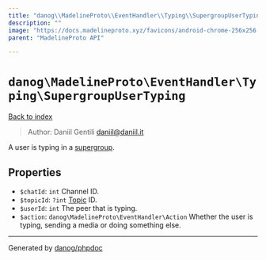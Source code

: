 ```yaml
---
title: "danog\\MadelineProto\\EventHandler\\Typing\\SupergroupUserTyping: A user is typing in a [supergroup](https://core.telegram.org/api/channel)."
description: ""
image: "https://docs.madelineproto.xyz/favicons/android-chrome-256x256.png"
parent: "MadelineProto API"

---
```

# `danog\MadelineProto\EventHandler\Typing\SupergroupUserTyping`
[Back to index](../../../../index.html)

> Author: Daniil Gentili <daniil@daniil.it>  
  

A user is typing in a [supergroup](https://core.telegram.org/api/channel).  



## Properties
* `$chatId`: `int` Channel ID.
* `$topicId`: `?int` [Topic](https://core.telegram.org/api/threads) ID.
* `$userId`: `int` The peer that is typing.
* `$action`: `danog\MadelineProto\EventHandler\Action` Whether the user is typing, sending a media or doing something else.
---
Generated by [danog/phpdoc](https://phpdoc.daniil.it)
